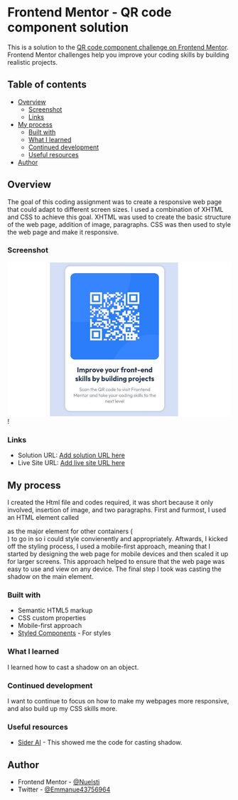 # Frontend Mentor - QR code component solution

This is a solution to the [QR code component challenge on Frontend Mentor](https://www.frontendmentor.io/challenges/qr-code-component-iux_sIO_H). Frontend Mentor challenges help you improve your coding skills by building realistic projects. 

## Table of contents

- [Overview](#overview)
  - [Screenshot](#screenshot)
  - [Links](#links)
- [My process](#my-process)
  - [Built with](#built-with)
  - [What I learned](#what-i-learned)
  - [Continued development](#continued-development)
  - [Useful resources](#useful-resources)
- [Author](#author)



## Overview
The goal of this coding assignment was to create a responsive web page that could adapt to different screen sizes. I used a combination of XHTML and CSS to achieve this goal.
XHTML was used to create the basic structure of the web page, addition of image, paragraphs. CSS was then used to style the web page and make it responsive.


### Screenshot

![](./screenshop.JPG)!

### Links

- Solution URL: [Add solution URL here](https://your-solution-url.com)
- Live Site URL: [Add live site URL here](https://your-live-site-url.com)

## My process
I created the Html file and codes required, it was short because it only involved, insertion of image, and two paragraphs. 
First and furmost, I used an HTML element called <main> as the major element for other containers (<div>) to go in so i could style convienently and appropriately.
Aftwards, I kicked off the styling process, I used a mobile-first approach, meaning that I started by designing the web page for mobile devices and then scaled it up for larger screens. This approach helped to ensure that the web page was easy to use and view on any device.
The final step I took was casting the shadow on the main element. 




### Built with

- Semantic HTML5 markup
- CSS custom properties
- Mobile-first approach
- [Styled Components](https://fonts.googleapis.com) - For styles


### What I learned

I learned how to cast a shadow on an object. 


### Continued development

I want to continue to focus on how to make my webpages more responsive, and also build up my CSS skills more.


### Useful resources

- [Sider AI](https://sider.ai/invited?c=c5c22920ffecfad26a6134cd89ce61c4) - This showed me the code for casting shadow.

## Author

- Frontend Mentor - [@Nuelsti](https://www.frontendmentor.io/profile/Nuelsti)
- Twitter - [@Emmanue43756964](https://twitter.com/Emmanue43756964)


